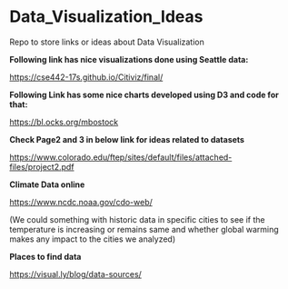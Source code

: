 <H1> Data_Visualization_Ideas </H1>
Repo to store links or ideas about Data Visualization

<strong>Following link has nice visualizations done using Seattle data:</strong>

https://cse442-17s.github.io/Citiviz/final/

<strong>Following Link has some nice charts developed using D3 and code for that: </strong>

https://bl.ocks.org/mbostock

<strong>Check Page2 and 3 in below link for ideas related to datasets </strong>

https://www.colorado.edu/ftep/sites/default/files/attached-files/project2.pdf

<strong>Climate Data online</strong>

https://www.ncdc.noaa.gov/cdo-web/

(We could something with historic data in specific cities to see if the temperature is increasing or remains same
and whether global warming makes any impact to the cities we analyzed)

<strong>Places to find data</strong>

https://visual.ly/blog/data-sources/

